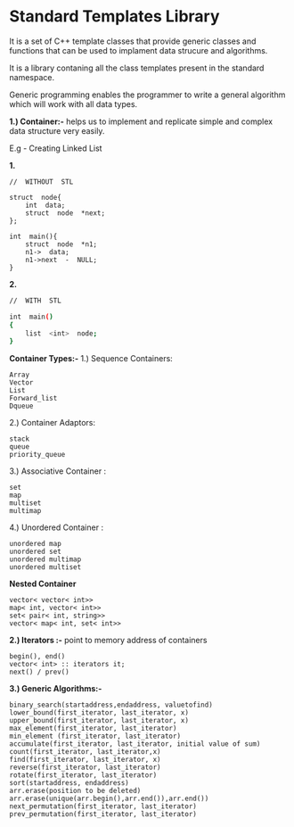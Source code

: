 
#  Standard Templates Library

It is a set of C++ template classes that provide generic classes and functions that can be used to implament data strucure and algorithms.

It is a library contaning all the class templates present in the standard namespace.

Generic programming enables the programmer to write a general algorithm which will work with all data types.

**1.) Container:-** helps us to implement and replicate simple and complex data structure very easily.

E.g - Creating Linked List

**1.**

    //  WITHOUT  STL
    
    struct  node{
	    int  data;
	    struct  node  *next;
    };
    
    int  main(){
	    struct  node  *n1;
	    n1->  data;
	    n1->next  -  NULL;
    }

**2.**
```bash
//  WITH  STL

int  main()
{
	list  <int>  node;
}
```

**Container Types:-**
1.) Sequence Containers:

    Array
    Vector
    List
    Forward_list
    Dqueue

2.) Container Adaptors:

    stack
    queue
    priority_queue

3.) Associative Container :

    set
    map
    multiset
    multimap

4.) Unordered Container :

    unordered map
    unordered set
    unordered multimap
    unordered multiset

**Nested Container**

    vector< vector< int>> 
    map< int, vector< int>> 
    set< pair< int, string>>
    vector< map< int, set< int>>


**2.) Iterators :-** point to memory address of containers

    begin(), end() 
    vector< int> :: iterators it;
    next() / prev()

  

 **3.) Generic Algorithms:-**

    binary_search(startaddress,endaddress, valuetofind)
    lower_bound(first_iterator, last_iterator, x)
    upper_bound(first_iterator, last_iterator, x)
    max_element(first_iterator, last_iterator)
    min_element (first_iterator, last_iterator)
    accumulate(first_iterator, last_iterator, initial value of sum)
    count(first_iterator, last_iterator,x)
    find(first_iterator, last_iterator, x)
    reverse(first_iterator, last_iterator)
    rotate(first_iterator, last_iterator)
    sort(startaddress, endaddress)
    arr.erase(position to be deleted)
    arr.erase(unique(arr.begin(),arr.end()),arr.end())
    next_permutation(first_iterator, last_iterator)
    prev_permutation(first_iterator, last_iterator)

